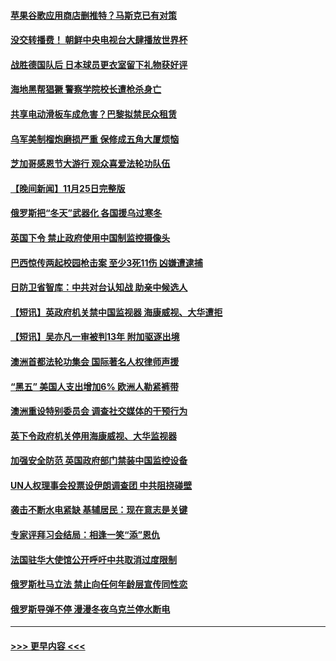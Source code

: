 #### [苹果谷歌应用商店删推特？马斯克已有对策](../pages/prog202/a103583915.md?t=11262101) 
#### [没交转播费！ 朝鲜中央电视台大肆播放世界杯](../pages/prog202/a103583923.md?t=11262101) 
#### [战胜德国队后 日本球员更衣室留下礼物获好评](../pages/prog202/a103583918.md?t=11262101) 
#### [海地黑帮猖獗 警察学院校长遭枪杀身亡](../pages/prog202/a103583893.md?t=11262101) 
#### [共享电动滑板车成危害？巴黎拟禁民众租赁](../pages/prog202/a103583865.md?t=11262101) 
#### [乌军美制榴炮磨损严重 保修成五角大厦烦恼](../pages/prog202/a103583856.md?t=11262101) 
#### [芝加哥感恩节大游行 观众喜爱法轮功队伍](../pages/prog202/a103583588.md?t=11262101) 
#### [【晚间新闻】11月25日完整版](../pages/prog202/a103583678.md?t=11262101) 
#### [俄罗斯把“冬天”武器化 各国援乌过寒冬](../pages/prog202/a103583650.md?t=11262101) 
#### [英国下令 禁止政府使用中国制监控摄像头](../pages/prog202/a103583652.md?t=11262101) 
#### [巴西惊传两起校园枪击案 至少3死11伤 凶嫌遭逮捕](../pages/prog202/a103583608.md?t=11262101) 
#### [日防卫省智库：中共对台认知战 助亲中候选人](../pages/prog202/a103583410.md?t=11262101) 
#### [【短讯】英政府机关禁中国监视器 海康威视、大华遭拒](../pages/prog202/a103583412.md?t=11262101) 
#### [【短讯】吴亦凡一审被判13年 附加驱逐出境](../pages/prog202/a103583406.md?t=11262101) 
#### [澳洲首都法轮功集会 国际著名人权律师声援](../pages/prog202/a103583418.md?t=11262101) 
#### [“黑五” 美国人支出增加6% 欧洲人勒紧裤带](../pages/prog202/a103583262.md?t=11262101) 
#### [澳洲重设特别委员会 调查社交媒体的干预行为](../pages/prog202/a103583316.md?t=11262101) 
#### [英下令政府机关停用海康威视、大华监视器](../pages/prog202/a103583224.md?t=11262101) 
#### [加强安全防范 英国政府部门禁装中国监控设备](../pages/prog202/a103583110.md?t=11262101) 
#### [UN人权理事会投票设伊朗调查团 中共阻挠碰壁](../pages/prog202/a103583106.md?t=11262101) 
#### [袭击不断水电紧缺 基辅居民：现在意志是关键](../pages/prog202/a103583102.md?t=11262101) 
#### [专家评拜习会结局：相逢一笑“添”恩仇](../pages/prog202/a103583027.md?t=11262101) 
#### [法国驻华大使馆公开呼吁中共取消过度限制](../pages/prog202/a103582944.md?t=11262101) 
#### [俄罗斯杜马立法 禁止向任何年龄层宣传同性恋](../pages/prog202/a103582771.md?t=11262101) 
#### [俄罗斯导弹不停 漫漫冬夜乌克兰停水断电](../pages/prog202/a103582761.md?t=11262101) 

----
#### [ >>> 更早内容 <<< ](../indexes/prog202-earlier.md)
